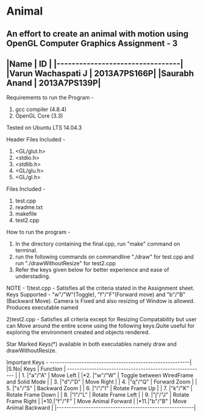 # Animal
An effort to create an animal with motion using OpenGL
Computer Graphics Assignment - 3 
-----------------------------------
|Name               | ID          |
|---------------------------------|
|Varun Wachaspati J | 2013A7PS166P|
|Saurabh Anand      | 2013A7PS139P|
-----------------------------------

Requirements to run the Program -
1. gcc compiler (4.8.4)
2. OpenGL Core (3.3)

Tested on Ubuntu LTS 14.04.3

Header Files Included - 
1. <GL/glut.h>
2. <stdio.h>
3. <stdlib.h>
4. <GL/glu.h>
5. <GL/gl.h>


Files Included - 
1. test.cpp
2. readme.txt
3. makefile
4. test2.cpp

How to run the program -
1. In the directory containing the final.cpp, run "make" command on terminal.
2. run the following commands on commandline "./draw" for test.cpp and run "./drawWithoutResize" for test2.cpp
3. Refer the keys given below for better experience and ease of understading.

NOTE - 
1)test.cpp - Satisfies all the criteria stated in the Assignment sheet. Keys Supported - "w"/"W"(Toggle), "f"/"F"(Forward move) and "b"/"B"(Backward Move). Camera is Fixed and also resizing of Window is allowed. Produces executable named 

2)test2.cpp - Satisfies all criteria except for Resizing Compatability but user can Move around the entire scene using the following keys.Quite useful for exploring the environment created and objects rendered.

Star Marked Keys(*) available in both executables namely draw and drawWithoutResize.

Important Keys - 
---------------------------------------------------------|
|S.No|  Keys  | Function                                 |
-------------------------------------------------------- |
| 1. |"a"/"A" | Move Left                                |
|*2. |"w"/"W" | Toggle between WiredFrame and Solid Mode |
| 3. |"d"/"D" | Move Right								 |
| 4. |"q"/"Q" | Forward Zoom                             |
| 5. |"s"/"S" | Backward Zoom                            |
| 6. |"i"/"I" | Rotate Frame Up                          |
| 7. |"k"/"K" | Rotate Frame Down                        |
| 8. |"l"/"L" | Rotate Frame Left                        |
| 9. |"j"/"J" | Rotate Frame Right                       |
|*10.|"f"/"F" | Move Animal Forward                      |
|*11.|"b"/"B" | Move Animal Backward                     |
|--------------------------------------------------------|
